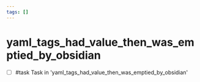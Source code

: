 ```yaml
---
tags: []
---
```



# yaml_tags_had_value_then_was_emptied_by_obsidian

- [ ] #task Task in 'yaml_tags_had_value_then_was_emptied_by_obsidian'

